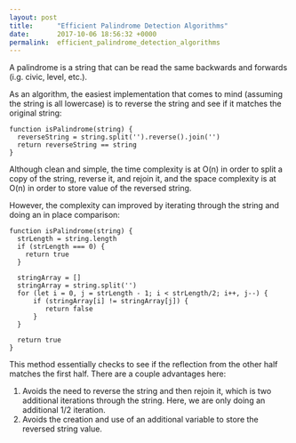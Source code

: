 ```yaml
---
layout: post
title:      "Efficient Palindrome Detection Algorithms"
date:       2017-10-06 18:56:32 +0000
permalink:  efficient_palindrome_detection_algorithms
---
```



A palindrome is a string that can be read the same backwards and forwards (i.g. civic, level, etc.).

As an algorithm, the easiest implementation that comes to mind (assuming the string is all lowercase) is to reverse the string and see if it matches the original string:

```
function isPalindrome(string) {
  reverseString = string.split('').reverse().join('')
  return reverseString == string
}
```

Although clean and simple, the time complexity is at O(n) in order to split a copy of the string, reverse it, and rejoin it, and the space complexity is at O(n) in order to store value of the reversed string.

However, the complexity can improved by iterating through the string and doing an in place comparison:

```
function isPalindrome(string) {
  strLength = string.length
  if (strLength === 0) {
    return true
  }

  stringArray = []
  stringArray = string.split('')
  for (let i = 0, j = strLength - 1; i < strLength/2; i++, j--) {
      if (stringArray[i] != stringArray[j]) {
         return false
      }
  }
  
  return true
}
```

This method essentially checks to see if the reflection from the other half matches the first half. There are a couple advantages here:

1. Avoids the need to reverse the string and then rejoin it, which is two additional iterations through the string.  Here, we are only doing an additional 1/2 iteration. 
2. Avoids the creation and use of an additional variable to store the reversed string value.
